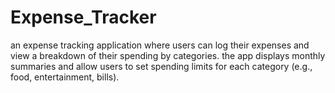 # Expense_Tracker
 an expense tracking application where users can log their expenses and view a breakdown of their spending by categories.  the app displays monthly summaries and allow users to set spending limits for each category (e.g., food, entertainment, bills).
